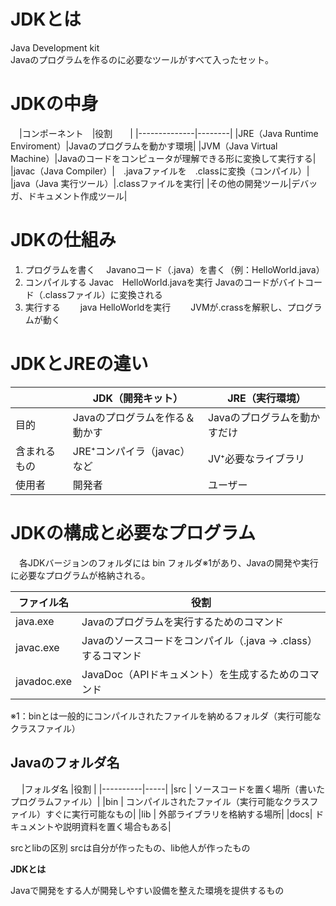# JDKとは

 Java Development kit<br>
 Javaのプログラムを作るのに必要なツールがすべて入ったセット。

# JDKの中身

　|コンポーネント　|役割　　|
  |--------------|--------|
  |JRE（Java Runtime Enviroment）|Javaのプログラムを動かす環境|
  |JVM（Java Virtual Machine）|Javaのコードをコンピュータが理解できる形に変換して実行する|
  |javac（Java Compiler）|　.javaファイルを　.classに変換（コンパイル）|
  |java（Java 実行ツール）|.classファイルを実行|
  |その他の開発ツール|デバッガ、ドキュメント作成ツール|

# JDKの仕組み

 1. プログラムを書く
   　Javanoコード（.java）を書く（例：HelloWorld.java）
 2. コンパイルする
    Javac　HelloWorld.javaを実行
    Javaのコードがバイトコード（.classファイル）に変換される
 3. 実行する
　　java HelloWorldを実行
　　JVMが.crassを解釈し、プログラムが動く

# JDKとJREの違い

  |    |JDK（開発キット）　|JRE（実行環境）　|
  |----|----|----|
  |目的|Javaのプログラムを作る＆動かす|Javaのプログラムを動かすだけ|
  |含まれるもの|JRE⁺コンパイラ（javac）など|JV⁺必要なライブラリ|
  |使用者|開発者|ユーザー|

# JDKの構成と必要なプログラム
　各JDKバージョンのフォルダには bin フォルダ※1があり、Javaの開発や実行に必要なプログラムが格納される。

|ファイル名 |役割 |
|----------|-----|
|java.exe  |Javaのプログラムを実行するためのコマンド|
|javac.exe |Javaのソースコードをコンパイル（.java → .class）するコマンド|
|javadoc.exe|JavaDoc（APIドキュメント）を生成するためのコマンド|

※1：binとは一般的にコンパイルされたファイルを納めるフォルダ（実行可能なクラスファイル）

## Javaのフォルダ名
　
|フォルダ名	|役割 |
|----------|-----|
|src |	ソースコードを置く場所（書いたプログラムファイル）|
|bin |	コンパイルされたファイル（実行可能なクラスファイル）すぐに実行可能なもの|
|lib |	外部ライブラリを格納する場所|
|docs|	ドキュメントや説明資料を置く場合もある|

srcとlibの区別
srcは自分が作ったもの、lib他人が作ったもの

__JDKとは__

Javaで開発をする人が開発しやすい設備を整えた環境を提供するもの







